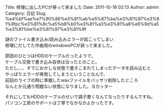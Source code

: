 Title: 修理に出したPCが帰って来ました
Date: 2011-10-16 02:13
Author: admin
Category: 日記
Slug: %e4%bf%ae%e7%90%86%e3%81%ab%e5%87%ba%e3%81%97%e3%81%9fpc%e3%81%8c%e5%b8%b0%e3%81%a3%e3%81%a6%e6%9d%a5%e3%81%be%e3%81%97%e3%81%9f

謎のファイル書き込み/読み込みエラーが起こってしまい  
修理にだしてた作曲用のwindowsPCが戻って来ました。

原因のひとつはHDDのケーブルだったようで、  
ケーブル交換で書き込み自体は治ったとのこと。  
ただし、、、すでにおかしな状態で書きこまれてしまったデータを読み込むと  
やっぱりエラーが再発してしまうということなんで、  
前回のライブの時に準備したwavファイルをバッサリ削除したところ  
なんとか元通り問題ない状態になりました。ヨカッター

それにしてもHDDのケーブルのせいで調子悪くなんてなったりするんですね。  
パソコン工房のサポートは丁寧でなかなかよかったです。
